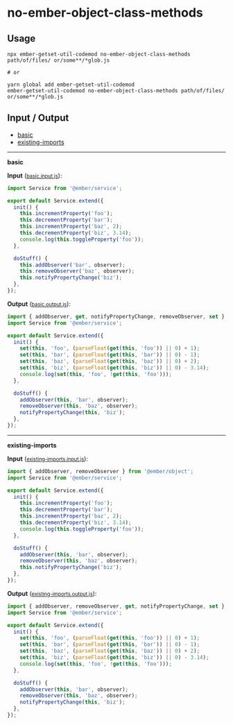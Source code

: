 # no-ember-object-class-methods


## Usage

```
npx ember-getset-util-codemod no-ember-object-class-methods path/of/files/ or/some**/*glob.js

# or

yarn global add ember-getset-util-codemod
ember-getset-util-codemod no-ember-object-class-methods path/of/files/ or/some**/*glob.js
```

## Input / Output

<!--FIXTURES_TOC_START-->
* [basic](#basic)
* [existing-imports](#existing-imports)
<!--FIXTURES_TOC_END-->

<!--FIXTURES_CONTENT_START-->
---
<a id="basic">**basic**</a>

**Input** (<small>[basic.input.js](transforms/no-ember-object-class-methods/__testfixtures__/basic.input.js)</small>):
```js
import Service from '@ember/service';

export default Service.extend({
  init() {
    this.incrementProperty('foo');
    this.decrementProperty('bar');
    this.incrementProperty('baz', 2);
    this.decrementProperty('biz', 3.14);
    console.log(this.toggleProperty('foo'));
  },

  doStuff() {
    this.addObserver('bar', observer);
    this.removeObserver('baz', observer);
    this.notifyPropertyChange('biz');
  },
});

```

**Output** (<small>[basic.output.js](transforms/no-ember-object-class-methods/__testfixtures__/basic.output.js)</small>):
```js
import { addObserver, get, notifyPropertyChange, removeObserver, set } from "@ember/object";
import Service from '@ember/service';

export default Service.extend({
  init() {
    set(this, 'foo', (parseFloat(get(this, 'foo')) || 0) + 1);
    set(this, 'bar', (parseFloat(get(this, 'bar')) || 0) - 1);
    set(this, 'baz', (parseFloat(get(this, 'baz')) || 0) + 2);
    set(this, 'biz', (parseFloat(get(this, 'biz')) || 0) - 3.14);
    console.log(set(this, 'foo', !get(this, 'foo')));
  },

  doStuff() {
    addObserver(this, 'bar', observer);
    removeObserver(this, 'baz', observer);
    notifyPropertyChange(this, 'biz');
  },
});

```
---
<a id="existing-imports">**existing-imports**</a>

**Input** (<small>[existing-imports.input.js](transforms/no-ember-object-class-methods/__testfixtures__/existing-imports.input.js)</small>):
```js
import { addObserver, removeObserver } from '@ember/object';
import Service from '@ember/service';

export default Service.extend({
  init() {
    this.incrementProperty('foo');
    this.decrementProperty('bar');
    this.incrementProperty('baz', 2);
    this.decrementProperty('biz', 3.14);
    console.log(this.toggleProperty('foo'));
  },

  doStuff() {
    addObserver(this, 'bar', observer);
    removeObserver(this, 'baz', observer);
    this.notifyPropertyChange('biz');
  },
});
```

**Output** (<small>[existing-imports.output.js](transforms/no-ember-object-class-methods/__testfixtures__/existing-imports.output.js)</small>):
```js
import { addObserver, removeObserver, get, notifyPropertyChange, set } from '@ember/object';
import Service from '@ember/service';

export default Service.extend({
  init() {
    set(this, 'foo', (parseFloat(get(this, 'foo')) || 0) + 1);
    set(this, 'bar', (parseFloat(get(this, 'bar')) || 0) - 1);
    set(this, 'baz', (parseFloat(get(this, 'baz')) || 0) + 2);
    set(this, 'biz', (parseFloat(get(this, 'biz')) || 0) - 3.14);
    console.log(set(this, 'foo', !get(this, 'foo')));
  },

  doStuff() {
    addObserver(this, 'bar', observer);
    removeObserver(this, 'baz', observer);
    notifyPropertyChange(this, 'biz');
  },
});

```
<!--FIXTURES_CONTENT_END-->
